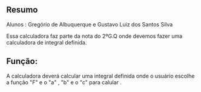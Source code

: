 ## Resumo              
Alunos : Gregório de Albuquerque e Gustavo Luiz dos Santos Silva

Essa calculadora faz parte da nota do 2ºG.Q onde devemos fazer uma calculadora de integral definida.

## Função:
A calculadora deverá calcular uma integral  definida onde o usuário escolhe a função "F" e o "a" , "b" e o "c" para calular .






